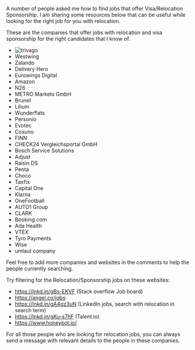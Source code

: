 A number of people asked me how to find jobs that offer Visa/Relocation Sponsorship. I am sharing some resources below that can be useful while looking for the right job for you with relocation.

These are the companies that offer jobs with relocation and visa sponsorship for the right candidates that I know of.

- ![trivago](https://company.trivago.com/open-positions/?gh_src=1f823c482)
- Westwing
- Zalando
- Delivery Hero
- Eurowings Digital
- Amazon
- N26
- METRO Markets GmbH
- Brunel
- Lilium
- Wunderflats
- Personio
- Evotec
- Cosuno
- FINN
- CHECK24 Vergleichsportal GmbH
- Bosch Service Solutions
- Adjust
- Raisin DS
- Penta
- Choco
- Taxfix
- Capital One
- Klarna
- OneFootball
- AUTO1 Group
- CLARK
- Booking.com
- Ada Health
- VTEX
- Tyro Payments
- Wise
- umlaut company

Feel free to add more companies and websites in the comments to help the people currently searching.


Try filtering for the Relocation/Sponsorship jobs on these websites:

- https://lnkd.in/gBs-EKVF (Stack overflow Job board)
- https://angel.co/jobs
- https://lnkd.in/gA4gz3uN (LinkedIn jobs, search with relocation in search term)
- https://lnkd.in/gKu-s7hF (Talent.io)
- https://www.honeypot.io/

For all those people who are looking for relocation jobs, you can always send a message with relevant details to the people in these companies.
